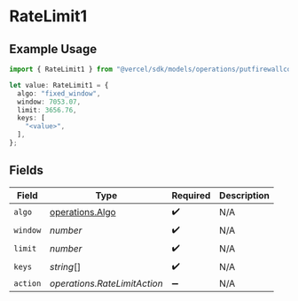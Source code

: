 # RateLimit1

## Example Usage

```typescript
import { RateLimit1 } from "@vercel/sdk/models/operations/putfirewallconfig.js";

let value: RateLimit1 = {
  algo: "fixed_window",
  window: 7053.07,
  limit: 3656.76,
  keys: [
    "<value>",
  ],
};
```

## Fields

| Field                                              | Type                                               | Required                                           | Description                                        |
| -------------------------------------------------- | -------------------------------------------------- | -------------------------------------------------- | -------------------------------------------------- |
| `algo`                                             | [operations.Algo](../../models/operations/algo.md) | :heavy_check_mark:                                 | N/A                                                |
| `window`                                           | *number*                                           | :heavy_check_mark:                                 | N/A                                                |
| `limit`                                            | *number*                                           | :heavy_check_mark:                                 | N/A                                                |
| `keys`                                             | *string*[]                                         | :heavy_check_mark:                                 | N/A                                                |
| `action`                                           | *operations.RateLimitAction*                       | :heavy_minus_sign:                                 | N/A                                                |